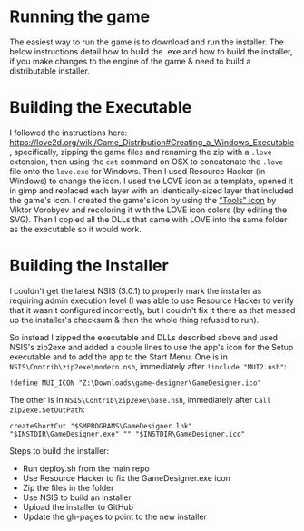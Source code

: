 # Running the game

The easiest way to run the game is to download and run the installer. The below instructions detail how to build the .exe and how to build the installer, if you make changes to the engine of the game & need to build a distributable installer.

# Building the Executable

I followed the instructions here: https://love2d.org/wiki/Game_Distribution#Creating_a_Windows_Executable, specifically, zipping the game files and renaming the zip with a `.love` extension, then using the `cat` command on OSX to concatenate the `.love` file onto the `love.exe` for Windows. Then I used Resource Hacker (in Windows) to change the icon. I used the LOVE icon as a template, opened it in gimp and replaced each layer with an identically-sized layer that included the game's icon. I created the game's icon by using the ["Tools" icon](https://thenounproject.com/term/tools/561840) by Viktor Vorobyev and recoloring it with the LOVE icon colors (by editing the SVG). Then I copied all the DLLs that came with LOVE into the same folder as the executable so it would work.

# Building the Installer

I couldn't get the latest NSIS (3.0.1) to properly mark the installer as requiring admin execution level (I was able to use Resource Hacker to verify that it wasn't configured incorrectly, but I couldn't fix it there as that messed up the installer's checksum & then the whole thing refused to run).

So instead I zipped the executable and DLLs described above and used NSIS's zip2exe and added a couple lines to use the app's icon for the Setup executable and to add the app to the Start Menu. One is in `NSIS\Contrib\zip2exe\modern.nsh`, immediately after `!include "MUI2.nsh"`:

```
!define MUI_ICON "Z:\Downloads\game-designer\GameDesigner.ico"
```

The other is in `NSIS\Contrib\zip2exe\base.nsh`, immediately after `Call zip2exe.SetOutPath`:

```
createShortCut "$SMPROGRAMS\GameDesigner.lnk" "$INSTDIR\GameDesigner.exe" "" "$INSTDIR\GameDesigner.ico"
```

Steps to build the installer:
* Run deploy.sh from the main repo
* Use Resource Hacker to fix the GameDesigner.exe icon
* Zip the files in the folder
* Use NSIS to build an installer
* Upload the installer to GitHub
* Update the gh-pages to point to the new installer
